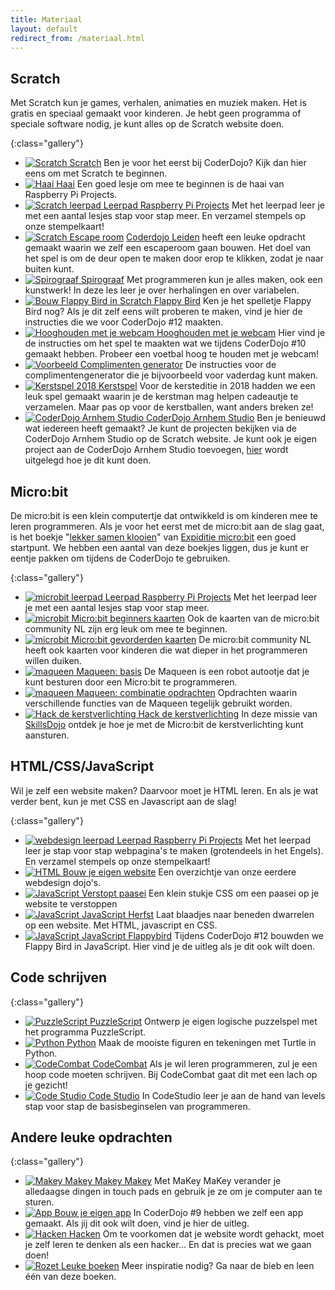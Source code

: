 ```yaml
---
title: Materiaal
layout: default
redirect_from: /materiaal.html
---
```


## Scratch
Met Scratch kun je games, verhalen, animaties en muziek maken. Het is gratis en speciaal gemaakt voor kinderen. Je hebt geen programma of speciale software nodig, je kunt alles op de Scratch website doen. 

{:class="gallery"}
- [![Scratch](/static/img/scratch.png) Scratch](/materiaal/scratch-voor-beginners)
  Ben je voor het eerst bij CoderDojo? Kijk dan hier eens om met Scratch te beginnen.
- [![Haai](https://projects-static.raspberrypi.org/projects/cd-beginner-scratch-sushi/c62918851d3bb02b95185c8ba428ea97dbef80a7/nl-NL/images/banner.png) Haai](https://projects.raspberrypi.org/nl-NL/projects/cd-beginner-scratch-sushi)
  Een goed lesje om mee te beginnen is de haai van Raspberry Pi Projects.
- [![Scratch leerpad](https://projects-static.raspberrypi.org/pathways/assets/scratch-intro.png) Leerpad Raspberry Pi Projects](https://projects.raspberrypi.org/nl-NL/collections/scratch)
  Met het leerpad leer je met een aantal lesjes stap voor stap meer. En verzamel stempels op onze stempelkaart!
- [![Scratch](/static/img/escape-room.gif) Escape room](https://coderdojo-leiden.github.io/escaperoom/)
  [Coderdojo Leiden](https://coderdojo-leiden.nl/) heeft een leuke opdracht gemaakt waarin we zelf een escaperoom gaan bouwen. Het doel van het spel is om de deur open te maken door erop te klikken, zodat je naar buiten kunt.
- [![Spirograaf](/static/img/scratch-spirograaf-1.png) Spirograaf](/materiaal/scratch/spirograaf)
Met programmeren kun je alles maken, ook een kunstwerk! In deze les leer je  over herhalingen en over variabelen.
- [![Bouw Flappy Bird in Scratch](/static/img/flappybird.png)
 Flappy Bird](/materiaal/scratch/flappybird)
Ken je het spelletje Flappy Bird nog? Als je dit zelf eens wilt proberen te maken, vind je hier de instructies die we voor CoderDojo #12 maakten.
- [![Hooghouden met je webcam](/static/img/scratch-hooghouden.png) Hooghouden met je webcam](/materiaal/scratch/hooghouden)
Hier vind je de instructies om het spel te maakten wat we tijdens CoderDojo #10 gemaakt hebben. Probeer een voetbal hoog te houden met je webcam!
- [![Voorbeeld](/static/img/complimentengenerator/image9.png) Complimenten generator](/materiaal/scratch/complimentengenerator)
De instructies voor de complimentengenerator die je bijvoorbeeld voor vaderdag kunt maken.
- [![Kerstspel 2018](/static/img/kerstspel-300x228.png) Kerstspel](/2018/12/15/scratch-kerstspel)
Voor de kersteditie in 2018 hadden we een leuk spel gemaakt waarin je de kerstman mag helpen cadeautje te verzamelen. Maar pas op voor de kerstballen, want anders breken ze!
- [![CoderDojo Arnhem Studio](/static/img/coderdojo-arnhem-studio.png) CoderDojo Arnhem Studio](https://scratch.mit.edu/studios/2502768)
Ben je benieuwd wat iedereen heeft gemaakt? Je kunt de projecten bekijken via de CoderDojo Arnhem Studio op de Scratch website. Je kunt ook je eigen project aan de CoderDojo Arnhem Studio toevoegen, [hier](/2016/06/25/scratch-projecten-delen) wordt uitgelegd hoe je dit kunt doen.

## Micro:bit

De micro:bit is een klein computertje dat ontwikkeld is om kinderen mee te leren programmeren. Als je voor het eerst met de micro:bit aan de slag gaat, is het boekje "[lekker samen klooien](https://www.expeditiemicrobit.nl/sites/default/files/2017-09/Expeditie%20microbit%20Les%201%20Stichting%20FutureNL%20-%20Lekkersamenklooien_0.pdf)" van [Expiditie micro:bit](https://www.expeditiemicrobit.nl/) een goed startpunt. We hebben een aantal van deze boekjes liggen, dus je kunt er eentje pakken om tijdens de CoderDojo te gebruiken.

{:class="gallery"}
- [![microbit leerpad](https://projects-static.raspberrypi.org/pathways/assets/microbit-intro.png) Leerpad Raspberry Pi Projects](https://projects.raspberrypi.org/nl-NL/pathways/microbit-intro)
  Met het leerpad leer je met een aantal lesjes stap voor stap meer.
- [![microbit](/static/img/microbit-explorer.png) Micro:bit beginners kaarten](https://www.digiwijsheid.nl/wp-content/uploads/2019/05/Micro.bit-explorer-kaarten-v1_alles_2019-03-15.pdf)
  Ook de kaarten van de micro:bit community NL zijn erg leuk om mee te beginnen.
- [![microbit](/static/img/microbit-programmer.png) Micro:bit gevorderden kaarten](https://www.digiwijsheid.nl/wp-content/uploads/2019/05/Micro.bit-programmer-kaarten-v1_alles_2019-03-15.pdf)
  De micro:bit community NL heeft ook kaarten voor kinderen die wat dieper in het programmeren willen duiken.
- [![maqueen](/static/img/maqueen.jpg) Maqueen: basis](/materiaal/microbit-maqueen)
  De Maqueen is een robot autootje dat je kunt besturen door een Micro:bit te programmeren.
- [![maqueen](/static/img/maqueen2.jpeg) Maqueen: combinatie opdrachten](/materiaal/microbit-maqueen-combinatie-opdrachten)
  Opdrachten waarin verschillende functies van de Maqueen tegelijk gebruikt worden.
- [![Hack de kerstverlichting](/static/img/hack-de-kerstverlichting.png) Hack de kerstverlichting](/materiaal/microbit-kerstverlichting)
  In deze missie van [SkillsDojo](https://www.skillsdojo.nl) ontdek je hoe je met de Micro:bit de kerstverlichting kunt aansturen.

## HTML/CSS/JavaScript

Wil je zelf een website maken? Daarvoor moet je HTML leren. En als je wat verder bent, kun je met CSS en Javascript aan de slag!
  
{:class="gallery"}
- [![webdesign leerpad](https://projects-static.raspberrypi.org/pathways/assets/web-intro.png) Leerpad Raspberry Pi Projects](https://projects.raspberrypi.org/nl-NL/collections/html_and_css)
  Met het leerpad leer je stap voor stap webpagina's te maken (grotendeels in het Engels). En verzamel stempels op onze stempelkaart!
- [![HTML](/static/img/html.png) Bouw je eigen website](/materiaal/website)
  Een overzichtje van onze eerdere webdesign dojo's.
- [![JavaScript](/static/img/paasei.png) Verstopt paasei](/materiaal/paasei.html)
  Een klein stukje CSS om een paasei op je website te verstoppen
- [![JavaScript](/static/img/herfstblad.js.png) JavaScript Herfst](/materiaal/javascript_herfstblaadjes.html)
  Laat blaadjes naar beneden dwarrelen op een website. Met HTML, javascript en CSS.
- [![JavaScript](/static/img/flappybird.js.png) JavaScript Flappybird](/2017/09/16/javascript-flappybird)
  Tijdens CoderDojo #12 bouwden we Flappy Bird in JavaScript. Hier vind je de uitleg als je dit ook wilt doen.

## Code schrijven

{:class="gallery"}
- [![PuzzleScript](/static/img/puzzlescript.gif) PuzzleScript](/materiaal/puzzlescript)
  Ontwerp je eigen logische puzzelspel met het programma PuzzleScript.
- [![Python](/static/img/python.png) Python](/materiaal/python)
  Maak de mooiste figuren en tekeningen met Turtle in Python.
- [![CodeCombat](/static/img/codecombat.png) CodeCombat](/2017/01/21/codecombat)
  Als je wil leren programmeren, zul je een hoop code moeten schrijven. Bij CodeCombat gaat dit met een lach op je gezicht!
- [![Code Studio](/static/img/codestudio.jpg) Code Studio](http://www.coderdojo-arnhem.nl/materiaal/codestudio/)
  In CodeStudio leer je aan de hand van levels stap voor stap de basisbeginselen van programmeren.

## Andere leuke opdrachten

{:class="gallery"}
- [![Makey Makey](/static/img/makeymakey.png) Makey Makey](/2016/09/17/makey-makey)
  Met MaKey MaKey verander je alledaagse dingen in touch pads en gebruik je ze om je computer aan te sturen.
- [![App](/static/img/app.png) Bouw je eigen app](/2017/04/15/bouw-je-eigen-app)
  In CoderDojo #9 hebben we zelf een app gemaakt. Als jij dit ook wilt doen, vind je hier de uitleg.
- [![Hacken](/static/img/hacken.png) Hacken](/2019/10/19/hacken)
  Om te voorkomen dat je website wordt gehackt, moet je zelf leren te denken als een hacker… En dat is precies wat we gaan doen!
- [![Rozet](/static/img/rozet.jpg) Leuke boeken](https://www.sambis.nl/iguana/www.main.cls?sUrl=BA_CODERDOJO)
  Meer inspiratie nodig? Ga naar de bieb en leen één van deze boeken.
